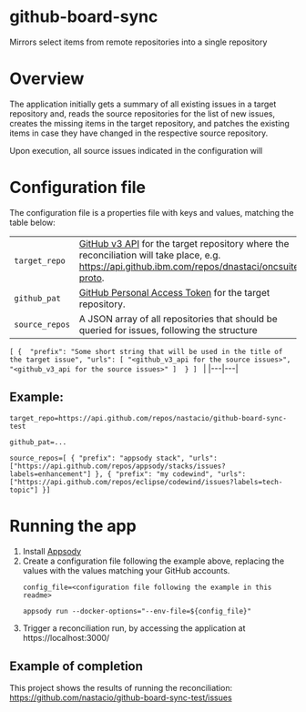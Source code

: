 # github-board-sync
Mirrors select items from remote repositories into a single repository

# Overview

The application initially gets a summary of all existing issues in a target repository and, reads the source repositories for the list of new issues, creates the missing items in the target repository, and patches the existing items in case they have changed in the respective source repository.

Upon execution, all source issues indicated in the configuration will 

# Configuration file

The configuration file is a properties file with keys and values, matching the table below:

| | |
|---|---|
| `target_repo` | [GitHub v3 API](https://developer.github.com/v3/) for the target repository where the reconciliation will take place, e.g. https://api.github.ibm.com/repos/dnastaci/oncsuite-proto. |
| `github_pat` | [GitHub Personal Access Token](https://github.com/settings/tokens) for the target repository. |
| `source_repos`| A JSON array of all repositories that should be queried for issues, following the structure 
`[
      { 
        "prefix": "Some short string that will be used in the title of the target issue",
        "urls": [ "<github_v3_api for the source issues>", "<github_v3_api for the source issues>" ] 
      }
  ]
  ` |
|---|---|

## Example:

```
target_repo=https://api.github.com/repos/nastacio/github-board-sync-test

github_pat=...

source_repos=[ { "prefix": "appsody stack", "urls": ["https://api.github.com/repos/appsody/stacks/issues?labels=enhancement"] }, { "prefix": "my codewind", "urls": ["https://api.github.com/repos/eclipse/codewind/issues?labels=tech-topic"] }]
```

# Running the app

1. Install [Appsody](https://appsody.dev)
1. Create a configuration file following the example above, replacing the values with the values matching your GitHub accounts.
    ```
    config_file=<configuration file following the example in this readme>

    appsody run --docker-options="--env-file=${config_file}"
    ```
1. Trigger a reconciliation run, by accessing the application at https://localhost:3000/

## Example of completion

This project shows the results of running the reconciliation:
https://github.com/nastacio/github-board-sync-test/issues
